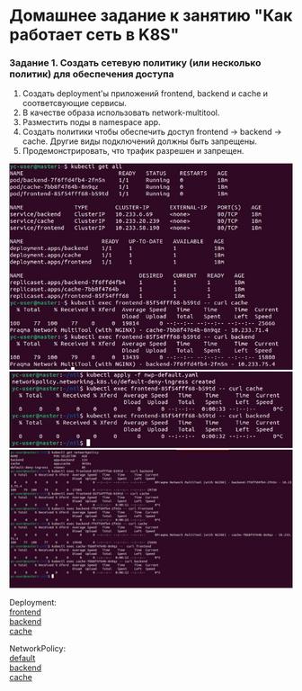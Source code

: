 # Домашнее задание к занятию "Как работает сеть в K8S"

### Задание 1. Создать сетевую политику (или несколько политик) для обеспечения доступа

1. Создать deployment'ы приложений frontend, backend и cache и соответсвующие сервисы.
2. В качестве образа использовать network-multitool.
3. Разместить поды в namespace app.
4. Создать политики чтобы обеспечить доступ frontend -> backend -> cache. Другие виды подключений должны быть запрещены.
5. Продемонстрировать, что трафик разрешен и запрещен.

![nwp0](img/nwp-0.jpg)
![nwp1](img/nwp-1.jpg)
![nwp3](img/nwp-3.jpg)

Deployment:  
[frontend](manifests/10-frontend.yaml)  
[backend](manifests/20-backend.yaml)  
[cache](manifests/30-cache.yaml)  
  
NetworkPolicy:  
[default](manifests/nwp-default.yaml)  
[backend](manifests/nwp-backend.yaml)  
[cache](manifests/nwp-cache.yaml)  


